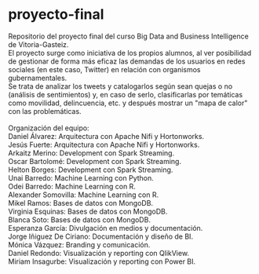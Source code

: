 # proyecto-final
Repositorio del proyecto final del curso Big Data and Business Intelligence de Vitoria-Gasteiz.
</br>
El proyecto surge como iniciativa de los propios alumnos, al ver posibilidad de gestionar de forma más eficaz las demandas de los usuarios en redes sociales (en este caso, Twitter) en relación con organismos gubernamentales.
</br>
Se trata de analizar los tweets y catalogarlos según sean quejas o no (análisis de sentimientos) y, en caso de serlo, clasificarlas por temáticas como movilidad, delincuencia, etc. y después mostrar un "mapa de calor" con las problemáticas.
</br>
</br>
Organización del equipo:
</br>
Daniel Álvarez: Arquitectura con Apache Nifi y Hortonworks.</br>
Jesús Fuerte: Arquitectura con Apache Nifi y Hortonworks.</br>
Arkaitz Merino: Development con Spark Streaming.</br>
Oscar Bartolomé: Development con Spark Streaming.</br>
Helton Borges: Development con Spark Streaming.</br>
Unai Barredo: Machine Learning con Python.</br>
Odei Barredo: Machine Learning con R.</br>
Alexander Somovilla: Machine Learning con R.</br>
Mikel Ramos: Bases de datos con MongoDB.</br>
Virginia Esquinas: Bases de datos con MongoDB.</br>
Blanca Soto: Bases de datos con MongoDB.</br>
Esperanza García: Divulgación en medios y documentación.</br>
Jorge Iñiguez De Ciriano: Documentación y diseño de BI.</br>
Mónica Vázquez: Branding y comunicación.</br> 
Daniel Redondo: Visualización y reporting con QlikView.</br>
Miriam Insagurbe: Visualización y reporting con Power BI. </br>
